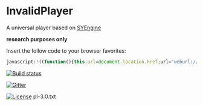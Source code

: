 # InvalidPlayer

A universal player based on [SYEngine](https://github.com/amamiya/SYEngine)

**research purposes only**

Insert the follow code to your browser favorites:

``` Javascript
javascript:!((function(){this.url=document.location.href;url="weburl://?url="+encodeURI(url);document.location.href=url;})());
```

[![Build status](https://ci.appveyor.com/api/projects/status/ppvgodpusq12g59t?svg=true)](https://ci.appveyor.com/project/saki-saki/invalidplayer)

[![Gitter](https://badges.gitter.im/saki-saki/InvalidPlayer.svg)](https://gitter.im/saki-saki/InvalidPlayer?utm_source=badge&utm_medium=badge&utm_campaign=pr-badge)

[![License](https://img.shields.io/badge/License-LGPLv3-blue.svg?style=flat)](http://www.gnu.org/licenses/lg)
pl-3.0.txt

